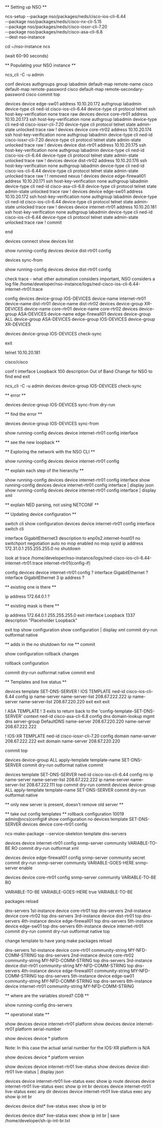 ** Setting up NSO **

ncs-setup --package nso/packages/neds/cisco-ios-cli-6.44 \
--package nso/packages/neds/cisco-nx-cli-5.15 \
--package nso/packages/neds/cisco-iosxr-cli-7.20 \
--package nso/packages/neds/cisco-asa-cli-6.8 \
--dest nso-instance

cd ~/nso-instance
ncs

(wait 60-90 seconds)


** Populating your NSO instance **

ncs_cli -C -u admin

conf
devices authgroups group labadmin
default-map remote-name cisco
default-map remote-password cisco
default-map remote-secondary-password cisco
commit
top


devices device edge-sw01
address 10.10.20.172
authgroup labadmin
device-type cli ned-id cisco-ios-cli-6.44
device-type cli protocol telnet
ssh host-key-verification none
trace raw
devices device core-rtr01
address   10.10.20.173
ssh host-key-verification none
authgroup labadmin
device-type cli ned-id cisco-iosxr-cli-7.20
device-type cli protocol telnet
state admin-state unlocked
trace raw
!
devices device core-rtr02
address   10.10.20.174
ssh host-key-verification none
authgroup labadmin
device-type cli ned-id cisco-iosxr-cli-7.20
device-type cli protocol telnet
state admin-state unlocked
trace raw
!
devices device dist-rtr01
address   10.10.20.175
ssh host-key-verification none
authgroup labadmin
device-type cli ned-id cisco-ios-cli-6.44
device-type cli protocol telnet
state admin-state unlocked
trace raw
!
devices device dist-rtr02
address   10.10.20.176
ssh host-key-verification none
authgroup labadmin
device-type cli ned-id cisco-ios-cli-6.44
device-type cli protocol telnet
state admin-state unlocked
trace raw
!
! removed nexus 
!
devices device edge-firewall01
address   10.10.20.171
ssh host-key-verification none
authgroup labadmin
device-type cli ned-id cisco-asa-cli-6.8
device-type cli protocol telnet
state admin-state unlocked
trace raw
!
devices device edge-sw01
address   10.10.20.172
ssh host-key-verification none
authgroup labadmin
device-type cli ned-id cisco-ios-cli-6.44
device-type cli protocol telnet
state admin-state unlocked
trace raw
!
devices device internet-rtr01
address   10.10.20.181
ssh host-key-verification none
authgroup labadmin
device-type cli ned-id cisco-ios-cli-6.44
device-type cli protocol telnet
state admin-state unlocked
trace raw
!
commit

end


devices connect
show devices list

show running-config devices device dist-rtr01 config

devices sync-from

show running-config devices device dist-rtr01 config

check trace - what other automation considers important, NSO considers a log file
/home/developer/nso-instance/logs/ned-cisco-ios-cli-6.44-internet-rtr01.trace


config
devices device-group IOS-DEVICES
device-name internet-rtr01
device-name dist-rtr01
device-name dist-rtr02
devices device-group XR-DEVICES
device-name core-rtr01
device-name core-rtr02
devices device-group ASA-DEVICES
device-name edge-firewall01
devices device-group ALL
device-group ASA-DEVICES
device-group IOS-DEVICES
device-group XR-DEVICES



devices device-group IOS-DEVICES check-sync	

exit

telnet 10.10.20.181

cisco/cisco

conf t
interface Loopback 100
description Out of Band Change for NSO to find
end
exit

ncs_cli -C -u admin
devices device-group IOS-DEVICES check-sync

** error **

devices device-group IOS-DEVICES sync-from dry-run

** find the error **

devices device-group IOS-DEVICES sync-from

show running-config devices device internet-rtr01 config interface

** see the new loopback **

** Exploring the network with the NSO CLI **

show running-config devices device internet-rtr01 config

** explain each step of the hierarchy **

show running-config devices device internet-rtr01 config interface
show running-config devices device internet-rtr01 config interface | display json
show running-config devices device internet-rtr01 config interface | display xml
 
** explain NED parsing, not using NETCONF **



** Updating device configuration **

switch cli
show configuration devices device internet-rtr01 config interface
switch cli



  interface GigabitEthernet3
   description to enp0s2.internet-host01
   no switchport
   negotiation auto
   no mop enabled
   no mop sysid
   ip address 172.31.0.1 255.255.255.0
   no shutdown


look at trace
/home/developer/nso-instance/logs/ned-cisco-ios-cli-6.44-internet-rtr01.trace
internet-rtr01(config-if)

config
devices device internet-rtr01 config ?
interface GigabitEthernet ?
interface GigabitEthernet 3
ip address ? 

** existing one is there **

ip address 172.64.0.1 ?

** existing mask is there **

ip address 172.64.0.1 255.255.255.0
exit
interface Loopback 1337
description "Placeholder Loopback"



exit
top
show configuration
show configuration | display xml
commit dry-run outformat native

** adds in the no shutdown for me **
commit

show configuration rollback changes

rollback configuration

commit dry-run outformat native
commit
end


** Templates and live status **

devices template SET-DNS-SERVER
! IOS TEMPLATE
ned-id cisco-ios-cli-6.44
config
ip name-server name-server-list 208.67.222.222
ip name-server name-server-list 208.67.220.220
exit
exit
exit

! ASA TEMPLATE
! 3 exits to return back to the 'config-template-SET-DNS-SERVER' context
ned-id cisco-asa-cli-6.8
config
dns domain-lookup mgmt
dns server-group DefaultDNS
name-server 208.67.220.220
name-server 208.67.222.222

! IOS-XR TEMPLATE
ned-id cisco-iosxr-cli-7.20
config
domain name-server 208.67.222.222
exit
domain name-server 208.67.220.220

commit
top

devices device-group ALL apply-template template-name SET-DNS-SERVER
commit dry-run outformat native
commit


devices template SET-DNS-SERVER
ned-id cisco-ios-cli-6.44
config
no ip name-server name-server-list 208.67.222.222
ip name-server name-server-list 208.67.222.111
top
commit dry-run
commit
devices device-group ALL apply-template template-name SET-DNS-SERVER
commit dry-run outformat native

** only new server is present, doesn't remove old server **

** take out config  templates **
rollback configuration 10019
admin@ncs(config)# show configuration
no devices template SET-DNS-SERVER
devices device core-rtr01
 config


ncs-make-package --service-skeleton template  dns-servers



devices device internet-rtr01 config
snmp-server community VARIABLE-TO-BE RO
commit dry-run outformat xml

devices device edge-firewall01 config
snmp-server community secret
commit dry-run
snmp-server community VARIABLE-GOES-HERE
snmp-server enable

devices device core-rtr01 config
snmp-server community VARIABLE-TO-BE RO


<snmp-server xmlns="urn:ios">
  <community>
    <name>VARIABLE-TO-BE</name>
    <RO/>
  </community>
</snmp-server>

<snmp-server xmlns="http://cisco.com/ned/asa">
  <community>
    <secret>VARIABLE-GOES-HERE</secret>
  </community>
  <enable-conf>
    <enable>true</enable>
  </enable-conf>
</snmp-server>


<snmp-server xmlns="http://tail-f.com/ned/cisco-ios-xr">
  <community>
    <name>VARIABLE-TO-BE</name>
    <RW/>
  </community>
</snmp-server>


packages reload


dns-servers 1st-instance device core-rtr01
top
dns-servers 2nd-instance device core-rtr02
top
dns-servers 3rd-instance device dist-rtr01
top
dns-servers 4th-instance device edge-firewall01
top
dns-servers 5th-instance device edge-sw01
top
dns-servers 6th-instance device internet-rtr01
commit dry-run
commit dry-run outformat native
top


change template to have yang
make
packages reload

dns-servers 1st-instance device core-rtr01 community-string MY-NFD-COMM-STRING
top
dns-servers 2nd-instance device core-rtr02 community-string MY-NFD-COMM-STRING
top
dns-servers 3rd-instance device dist-rtr01 community-string MY-NFD-COMM-STRING
top
dns-servers 4th-instance device edge-firewall01 community-string MY-NFD-COMM-STRING
top
dns-servers 5th-instance device edge-sw01 community-string MY-NFD-COMM-STRING
top
dns-servers 6th-instance device internet-rtr01 community-string MY-NFD-COMM-STRING

** where are the variables stored? CDB **

show running-config dns-servers





** operational state **

show devices device internet-rtr01 platform
show devices device internet-rtr01 platform serial-number

show devices device * platform

Note: In this case the actual serial number for the IOS-XR platform is N/A


show devices device * platform version

show devices device internet-rtr01 live-status
show devices device dist-rtr01 live-status | display json

devices device internet-rtr01 live-status exec show ip route
devices device internet-rtr01 live-status exec show ip int br
devices device internet-rtr01 live-status exec any dir
devices device internet-rtr01 live-status exec any show ip int br

devices device dist* live-status exec show ip int br

devices device dist* live-status exec show ip int br | save /home/developer/sh-ip-int-br.txt






